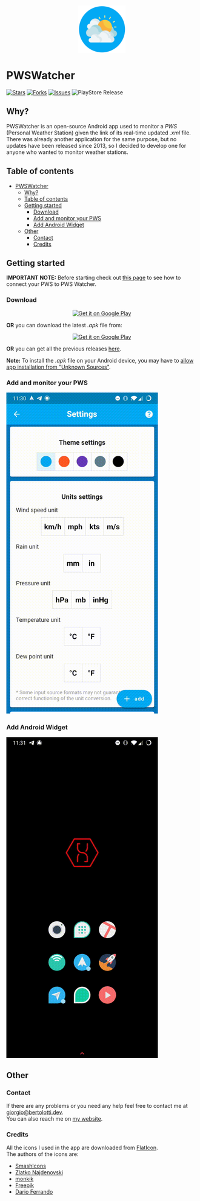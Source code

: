 <p align="center"><a href="https://bertolotti.dev/PWSWatcher"><img height="125px" width="125px" src="./pws_watcher/assets/images/icon.svg" alt="PWSWatcher"/></a></p>

# PWSWatcher

[![Stars](https://img.shields.io/github/stars/GiorgioBertolotti/PWSWatcher.svg)](https://github.com/GiorgioBertolotti/PWSWatcher/stargazers)
[![Forks](https://img.shields.io/github/forks/GiorgioBertolotti/PWSWatcher.svg)](https://github.com/GiorgioBertolotti/PWSWatcher/network/members)
[![Issues](https://img.shields.io/github/issues/GiorgioBertolotti/PWSWatcher.svg)](https://github.com/GiorgioBertolotti/PWSWatcher/issues)
![PlayStore Release](https://github.com/GiorgioBertolotti/PWSWatcher/workflows/PlayStore%20Release/badge.svg)

## Why?

PWSWatcher is an open-source Android app used to monitor a *PWS* (Personal Weather Station) given the link of its real-time updated *.xml* file.  
There was already another application for the same purpose, but no updates have been released since 2013, so I decided to develop one for anyone who wanted to monitor weather stations.

## Table of contents

- [PWSWatcher](#pwswatcher)
  - [Why?](#why)
  - [Table of contents](#table-of-contents)
  - [Getting started](#getting-started)
    - [Download](#download)
    - [Add and monitor your PWS](#add-and-monitor-your-pws)
    - [Add Android Widget](#add-android-widget)
  - [Other](#other)
    - [Contact](#contact)
    - [Credits](#credits)

## Getting started

**IMPORTANT NOTE:** Before starting check out [this page](https://bertolotti.dev/PWSWatcher/compatibilities) to see how to connect your PWS to PWS Watcher.

### Download

<center><a href='https://play.google.com/store/apps/details?id=com.zem.pwswatcher&pcampaignid=MKT-Other-global-all-co-prtnr-py-PartBadge-Mar2515-1' target="_blank"><img alt='Get it on Google Play' src='https://play.google.com/intl/en/badges/images/generic/en_badge_web_generic.png' width='50%'/></a></center>

**OR** you can download the latest *.apk* file from:  
<center><a href='https://apt.izzysoft.de/fdroid/index/apk/com.zem.pwswatcher' target="_blank"><img alt='Get it on Google Play' src='https://gitlab.com/IzzyOnDroid/repo/-/raw/master/assets/IzzyOnDroid.png' width='50%'/></a></center>

**OR** you can get all the previous releases [here](https://github.com/GiorgioBertolotti/PWSWatcher/releases).  

**Note:** To install the *.apk* file on your Android device, you may have to [allow app installation from "Unknown Sources"](https://www.applivery.com/docs/troubleshooting/android-unknown-sources).

### Add and monitor your PWS

![MonitorSource](gifs/1.gif)

### Add Android Widget

![AddWidget](gifs/2.gif)

## Other

### Contact

If there are any problems or you need any help feel free to contact me at [giorgio@bertolotti.dev](mailto:giorgio@bertolotti.dev).  
You can also reach me on [my website](https://bertolotti.dev/).

### Credits

All the icons I used in the app are downloaded from [FlatIcon](https://flaticon.com/).  
The authors of the icons are:

- [SmashIcons](https://www.flaticon.com/authors/smashicons)
- [Zlatko Najdenovski](https://www.flaticon.com/authors/zlatko-najdenovski)
- [monkik](https://www.flaticon.com/authors/monkik)
- [Freepik](https://www.freepik.com/)
- [Dario Ferrando](https://www.flaticon.com/authors/dario-ferrando)
